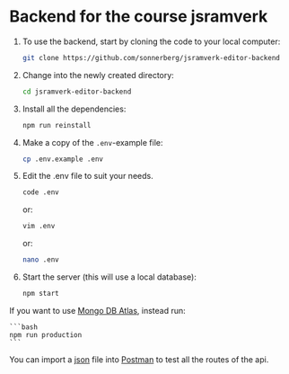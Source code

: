 # Backend for the course jsramverk

1. To use the backend, start by cloning the code to your local computer:

    ```bash
    git clone https://github.com/sonnerberg/jsramverk-editor-backend
    ```

1. Change into the newly created directory:

    ```bash
    cd jsramverk-editor-backend
    ```

1. Install all the dependencies:

    ```bash
    npm run reinstall
    ```

1. Make a copy of the `.env`-example file:

    ```bash
    cp .env.example .env
    ```

1. Edit the .env file to suit your needs.

    ```bash
    code .env
    ```

    or:

    ```bash
    vim .env
    ```

    or:

    ```bash
    nano .env
    ```

1. Start the server (this will use a local database):

    ```bash
    npm start
    ```

If you want to use [Mongo DB Atlas](https://www.mongodb.com/cloud/atlas), instead run:

    ```bash
    npm run production
    ```

You can import a [json](https://github.com/sonnerberg/jsramverk-editor-backend/blob/main/jsramverk-editor-backend.postman_collection.json) file into [Postman](https://www.postman.com/) to test all the routes of the api.
